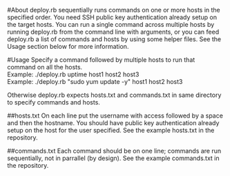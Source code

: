 #About 
deploy.rb sequentially runs commands on one or more hosts in the specified order.  You need SSH public key authentication already setup on the target hosts.  You can run a single command across multiple hosts by running deploy.rb from the command line with arguments, or you can feed deploy.rb a list of commands and hosts by using some helper files.  See the Usage section below for more information.

#Usage
Specify a command followed by multiple hosts to run that command on all the hosts.<br>
Example: ./deploy.rb uptime host1 host2 host3<br>
Example: ./deploy.rb "sudo yum update -y" host1 host2 host3

Otherwise deploy.rb expects hosts.txt and commands.txt in same directory to specify commands and hosts.

##hosts.txt
On each line put the username with access followed by a space and then the hostname.  You should have public key authentication already setup on the host for the user specified.  See the example hosts.txt in the repository.

##commands.txt
Each command should be on one line; commands are run sequentially, not in parrallel (by design).  See the example commands.txt in the repository.
